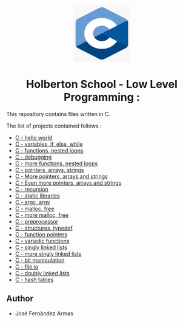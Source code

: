 <p align="center">
    <img width="150" height="150" src="./images/c.webp">
</p>

<h1 align="center">Holberton School - Low Level Programming :</h1>
This repository contains files written in C.

The list of projects contained follows :

* [C - hello world](hello_world)
* [C - variables, if, else, while](./variables_if_else_while)
* [C - functions, nested loops](./functions_nested_loops)
* [C - debugging](./debugging)
* [C - more functions, nested loops](./more_functions_nested_loops)
* [C - pointers, arrays, strings](./pointers_arrays_strings)
* [C - More pointers, arrays and strings](./pointers_arrays_strings)
* [C - Even more pointers, arrays and strings](./pointers_arrays_strings)
* [C - recursion](recursion)
* [C - static libraries](./static_libraries)
* [C - argc, argv](./argc_argv)
* [C - malloc, free](./malloc_free)
* [C - more malloc, free](./more_malloc_free)
* [C - preprocessor](./preprocessor)
* [C - structures, typedef](./structures_typedef)
* [C - function pointers](./function_pointers)
* [C - variadic functions](./variadic_functions)
* [C - singly linked lists](./singly_linked_lists)
* [C - more singly linked lists](./more_singly_linked_lists)
* [C - bit manipulation](./bit_manipulation)
* [C - file io](./file_io)
* [C - doubly linked lists](./doubly_linked_lists)
* [C - hash tables](./hash_tables)

## Author 

* José Fernàndez Armas
